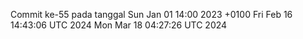 Commit ke-55 pada tanggal Sun Jan 01 14:00 2023 +0100
Fri Feb 16 14:43:06 UTC 2024
Mon Mar 18 04:27:26 UTC 2024
